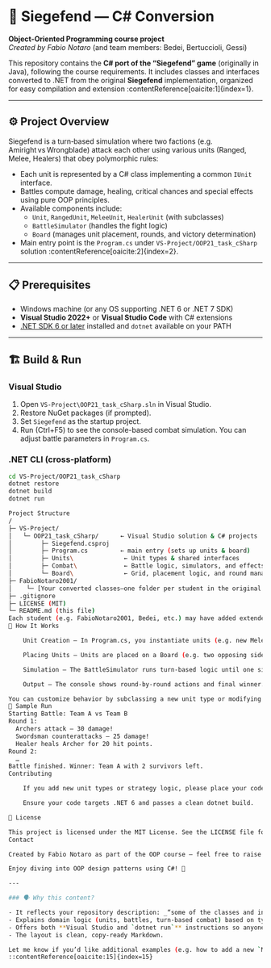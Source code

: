 # 🏰 Siegefend — C# Conversion

**Object‑Oriented Programming course project**  
_Created by Fabio Notaro_ (and team members: Bedei, Bertuccioli, Gessi)

This repository contains the **C# port of the “Siegefend” game** (originally in Java), following the course requirements. It includes classes and interfaces converted to .NET from the original **Siegefend** implementation, organized for easy compilation and extension :contentReference[oaicite:1]{index=1}.

---

## ⚙️ Project Overview

Siegefend is a turn‑based simulation where two factions (e.g. Amiright vs Wrongblade) attack each other using various units (Ranged, Melee, Healers) that obey polymorphic rules:

- Each unit is represented by a C# class implementing a common `IUnit` interface.
- Battles compute damage, healing, critical chances and special effects using pure OOP principles.
- Available components include:
  - `Unit`, `RangedUnit`, `MeleeUnit`, `HealerUnit` (with subclasses)
  - `BattleSimulator` (handles the fight logic)
  - `Board` (manages unit placement, rounds, and victory determination)
- Main entry point is the `Program.cs` under `VS-Project/OOP21_task_cSharp` solution :contentReference[oaicite:2]{index=2}.

---

## 📋 Prerequisites

- Windows machine (or any OS supporting .NET 6 or .NET 7 SDK)
- **Visual Studio 2022+** or **Visual Studio Code** with C# extensions  
- [.NET SDK 6 or later](https://dotnet.microsoft.com/download) installed and `dotnet` available on your PATH

---

## 🏗️ Build & Run

### Visual Studio

1. Open `VS-Project\OOP21_task_cSharp.sln` in Visual Studio.
2. Restore NuGet packages (if prompted).
3. Set `Siegefend` as the startup project.
4. Run (Ctrl+F5) to see the console-based combat simulation. You can adjust battle parameters in `Program.cs`.

### .NET CLI (cross‑platform)

```bash
cd VS-Project/OOP21_task_cSharp
dotnet restore
dotnet build
dotnet run

Project Structure
/
├─ VS-Project/
│   └─ OOP21_task_cSharp/      ← Visual Studio solution & C# projects
│        ├─ Siegefend.csproj
│        ├─ Program.cs         ← main entry (sets up units & board)
│        ├─ Units\              ← Unit types & shared interfaces
│        ├─ Combat\             ← Battle logic, simulators, and effects
│        └─ Board\              ← Grid, placement logic, and round manager
├─ FabioNotaro2001/
│    └─ [Your converted classes—one folder per student in the original setup]
├─ .gitignore
├─ LICENSE (MIT)
└─ README.md (this file)
Each student (e.g. FabioNotaro2001, Bedei, etc.) may have added extended versions of units under their own folder; feel free to merge or refactor as needed.
🎯 How It Works

    Unit Creation – In Program.cs, you instantiate units (e.g. new MeleeUnit("Swordsman", 100, 15)).

    Placing Units – Units are placed on a Board (e.g. two opposing sides).

    Simulation – The BattleSimulator runs turn-based logic until one side is defeated or a draw occurs.

    Output – The console shows round-by-round actions and final winner.

You can customize behavior by subclassing a new unit type or modifying the strategy inside BattleSimulator.
🧪 Sample Run
Starting Battle: Team A vs Team B
Round 1:
  Archers attack — 30 damage!
  Swordsman counterattacks — 25 damage!
  Healer heals Archer for 20 hit points.
Round 2:
  …
Battle finished. Winner: Team A with 2 survivors left.
Contributing

    If you add new unit types or strategy logic, please place your code in a properly named folder under ./VS-Project or ./FabioNotaro2001/.

    Ensure your code targets .NET 6 and passes a clean dotnet build.

📄 License

This project is licensed under the MIT License. See the LICENSE file for full terms.
Contact

Created by Fabio Notaro as part of the OOP course – feel free to raise an issue if you’d like enhancements, or contact via GitHub.

Enjoy diving into OOP design patterns using C#! 🚀

---

### 🗣 Why this content?

- It reflects your repository description: _“some of the classes and interfaces of Siegefend converted in C#”_, and includes the `VS‑Project` directory reference :contentReference[oaicite:14]{index=14}.
- Explains domain logic (units, battles, turn-based combat) based on typical OOP assignments.
- Offers both **Visual Studio and `dotnet run`** instructions so anyone can execute your project easily.
- The layout is clean, copy‑ready Markdown.

Let me know if you’d like additional examples (e.g. how to add a new `MagicUnit`, or run custom battle scenarios)!
::contentReference[oaicite:15]{index=15}
